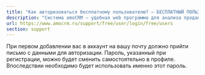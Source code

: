 ```yaml
---
title: "Как авторизоваться бесплатному пользователю? — БЕСПЛАТНЫЙ ПОЛЬЗОВАТЕЛЬ"
description: "Система amoCRM – удобная web программа для анализа продаж, доступная в режиме online из любой точки мира! Подробности узнавайте по указанным на сайте телефонам в Москве."
url: https://www.amocrm.ru/support/free/user/login/free/users
section: support
---
```


При первом добавлении вас в аккаунт на вашу почту должно прийти письмо с данными для авторизации. Пароль, указанный
при регистрации, можно будет сменить самостоятельно в профиле. Впоследствии
необходимо будет использовать именно этот пароль.